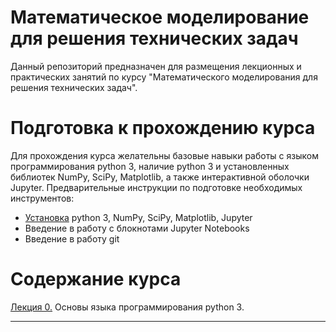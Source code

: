 # Математическое моделирование для решения технических задач

Данный репозиторий предназначен для размещения лекционных и практических занятий по курсу "Математического моделирования для решения технических задач".

# Подготовка к прохождению курса
Для прохождения курса желательны базовые навыки работы с языком программирования python 3, наличие python 3 и установленных библиотек NumPy, SciPy, Matplotlib, а также интерактивной оболочки Jupyter. Предварительные инструкции по подготовке необходимых инструментов:
 * [Установка](https://github.com/yakovenko-ivan/Mat_Model_for_Tech_Phys/blob/master/files/prepare/Install.md) python 3, NumPy, SciPy, Matplotlib, Jupyter 
 * Введение в работу с блокнотами Jupyter Notebooks
 * Введение в работу git
 
 # Содержание курса
 [Лекция 0.](https://nbviewer.jupyter.org/github/yakovenko-ivan/Mat_Model_for_Tech_Phys/blob/master/files/Lesson_0/Lesson0.ipynb) Основы языка программирования python 3. 
 
 ___

